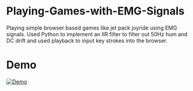 # Playing-Games-with-EMG-Signals

Playing simple browser based games like jet pack joyride using EMG signals. Used Python to implement an IIR filter to filter out 50Hz hum and DC drift and used playback to input key strokes into the browser.

# Demo
[![Demo](https://img.youtube.com/vi/xi09J__xN2E/0.jpg)](https://www.youtube.com/watch?v=xi09J__xN2E)

